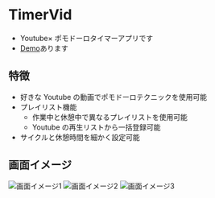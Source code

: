 # TimerVid

- Youtube× ポモドーロタイマーアプリです
- [Demo](https://timer-vid.narulab.xyz/)あります

## 特徴

- 好きな Youtube の動画でポモドーロテクニックを使用可能
- プレイリスト機能
  - 作業中と休憩中で異なるプレイリストを使用可能
  - Youtube の再生リストから一括登録可能
- サイクルと休憩時間を細かく設定可能

## 画面イメージ

![画面イメージ1](https://portfolio.narulab.xyz/_next/image?url=%2Fimages%2Ftimervid1.png&w=640&q=75)
![画面イメージ2](https://portfolio.narulab.xyz/_next/image?url=%2Fimages%2Ftimervid5.png&w=640&q=75)
![画面イメージ3](https://portfolio.narulab.xyz/_next/image?url=%2Fimages%2Ftimervid6.png&w=640&q=75)
